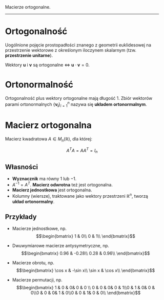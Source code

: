 Macierze ortogonalne.

---

# Ortogonalność
Uogólnione pojęcie prostopadłości znanego z geometrii euklidesowej na przestrzenie wektorowe z określonym iloczynem skalarnym (tzw. **przestrzenie unitarne**).

Wektory $\mathbf{u}$ i $\mathbf{v}$ są ortogonalne $\iff$ $\mathbf{u} \cdot \mathbf{v} = 0$.

# Ortonormalność
Ortogonalność plus wektory ortogonalne mają długość $1$. Zbiór wektorów parami ortonormalnych $\{\mathbf{v_i}\}_{i=1}^n$ nazywa się **układem ortonormalnym**.

# Macierz ortogonalna
Macierz kwadratowa $A \in M_n(\mathbb{R})$, dla której:

$$A^T A = A A^T = I_n$$

## Własności
* **Wyznacznik** ma równy $1$ lub $-1$.
* $A^{-1}=A^T$. **Macierz odwrotna** też jest ortogonalna.
* **Macierz jednostkowa** jest ortogonalna.
* Kolumny (wiersze), traktowane jako wektory przestrzeni $\mathbb{R}^n$, tworzą **układ ortonormalny**.

## Przykłady
* Macierze jednostkowe, np.
$$\begin{bmatrix}
1 & 0\\
0 & 1\\
\end{bmatrix}$$

* Dwuwymiarowe macierze antysymetryczne, np.
$$\begin{bmatrix}
0.96 & -0.28\\ 0.28 & 0.96\\
\end{bmatrix}$$

* Macierze obrotu, np.
$$\begin{bmatrix}
\cos x & -\sin x\\
\sin x & \cos x\\
\end{bmatrix}$$

* Macierze permutacji, np.
$$\begin{bmatrix}
1 & 0 & 0& 0 & 0 \\ 0 & 0 &  0& 0 & 1\\0 & 1 &  0& 0 & 0\\0 & 0 &  0& 1 & 0\\0 & 0 &  1& 0 & 0\\
\end{bmatrix}$$
